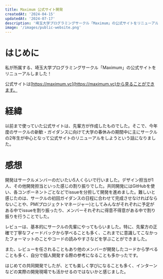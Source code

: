```yaml
---
title: Maximum 公式サイト開発
createdAt: '2024-04-15'
updatedAt: '2024-07-17'
description: '埼玉大学プログラミングサークル「Maximum」の公式サイトをリニューアルしました！'
image: '/images/public-website.png'
---
```


# はじめに

私が所属する、埼玉大学プログラミングサークル「Maximum」の公式サイトをリニューアルしました！

公式サイトは[https://maximum.vc](https://maximum.vc)から見ることができます。

# 経緯

以前まで使っていた公式サイトは、先輩方が作成したものでした。そこで、今年度のサークルの新歓・ガイダンスに向けて大学の春休みの期間中に主にサークルの2年生が中心となって公式サイトのリニューアルをしようという話になりました。

# 感想

開発はサークルメンバーのだいたい5人くらいで行いました。デザイン担当が1人、その他開発担当といった感じの割り振りでした。共同開発にはGitHubを使い、各コンポーネントごとなどでissueを分担して開発を進めました。難しいと感じたのは、サークルの初回ガイダンスの日程に合わせて完成させなければならないことや、PM(プロジェクトマネージャー)としてみんながそれぞれに予定がある中でissueを割り振ったり、メンバーそれぞれに得意不得意がある中で割り振りを行うことでした。

レビューは、基本的にサークルの先輩にやってもらいました。特に、先輩方の正確で丁寧なフィードバックから学べることも多く、これまでに意識してこなかったフォーマットのことやコードの読みやすさなどを学ぶことができました。

また、レビューを任されることもあり他のメンバーが開発したコードから学べることも多く、自分で個人開発する際の参考になることも多かったです。

はじめての共同開発でしたが、とても楽しく学びになることも多く、インターンなどの実際の開発現場でも活かせるのではないかと感じました。
